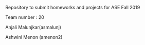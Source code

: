 Repository to submit homeworks and projects for ASE Fall 2019

Team number : 20

Anjali Malunjkar(asmalunj)

Ashwini Menon (amenon2)
